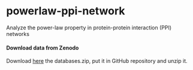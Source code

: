 # powerlaw-ppi-network

Analyze the power-law property in protein-protein interaction (PPI) networks

#### Download data from Zenodo
Download [here](https://doi.org/10.5281/zenodo.7695121) the databases.zip, put it in GitHub repository and unzip it.
